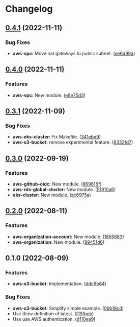 # Changelog

## [0.4.1](https://github.com/bananalab/terraform-modules/compare/v0.4.0...v0.4.1) (2022-11-11)


### Bug Fixes

* **aws-vpc:** Move nat gateways to public subnet. ([ee6d99a](https://github.com/bananalab/terraform-modules/commit/ee6d99abbf1a107c5ec143b69447da7f7918c712))

## [0.4.0](https://github.com/bananalab/terraform-modules/compare/v0.3.1...v0.4.0) (2022-11-11)


### Features

* **aws-vpc:** New module. ([e8e75d3](https://github.com/bananalab/terraform-modules/commit/e8e75d3f0572651a1a3e1f4cd51823291a8949cc))

## [0.3.1](https://github.com/bananalab/terraform-modules/compare/v0.3.0...v0.3.1) (2022-11-09)


### Bug Fixes

* **aws-eks-cluster:** Fix Makefile. ([341ebe9](https://github.com/bananalab/terraform-modules/commit/341ebe911e06e0f217fd2703ef42c6b9ef613c3c))
* **aws-s3-bucket:** remove experimental feature. ([8333fd7](https://github.com/bananalab/terraform-modules/commit/8333fd7ad0248f197f9e6b70dc1773f1ee5ba488))

## [0.3.0](https://github.com/bananalab/terraform-modules/compare/v0.2.0...v0.3.0) (2022-09-19)


### Features

* **aws-github-oidc:** New module. ([869616f](https://github.com/bananalab/terraform-modules/commit/869616f1350faca9a9f72d41435aa8e23ee2eb09))
* **aws-rds-global-cluster:** New module. ([51910a6](https://github.com/bananalab/terraform-modules/commit/51910a67086c180bc185cfa403b99c4b1a37b711))
* **eks-cluster:** New module. ([ac6975a](https://github.com/bananalab/terraform-modules/commit/ac6975a1466b7ea52d5ae06b2417e6c9b9d00b08))

## [0.2.0](https://github.com/bananalab/terraform-modules/compare/v0.1.0...v0.2.0) (2022-08-11)


### Features

* **aws-organization-account:** New module. ([1855683](https://github.com/bananalab/terraform-modules/commit/18556837b1062b5a3901782ebadb4159c3feb726))
* **aws-organization:** New module. ([99451d6](https://github.com/bananalab/terraform-modules/commit/99451d66a4a045ebb03f6471e33bbff785fbf185))

## 0.1.0 (2022-08-09)


### Features

* **aws-s3-bucket:** Implementation. ([ddc9b64](https://github.com/bananalab/terraform-modules/commit/ddc9b6485ba81d5da11b88be4f9722778921084b))


### Bug Fixes

* **aws-s3-bucket:** Simplify simple example. ([09b18cd](https://github.com/bananalab/terraform-modules/commit/09b18cd702384836576f21d3ef38d183b9c32adf))
* Use tfenv definition of latest. ([f19fbeb](https://github.com/bananalab/terraform-modules/commit/f19fbeb8cef0688a3657eac00f242e00bb65ef30))
* Use use AWS authentication. ([d110ea9](https://github.com/bananalab/terraform-modules/commit/d110ea9e1f736a7f58ced9e04fb01d00e98a889d))
